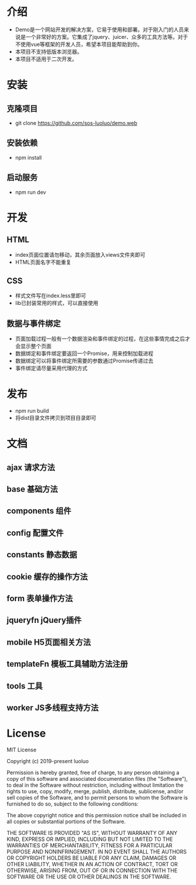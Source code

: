 # 介绍
- Demo是一个网站开发的解决方案，它易于使用和部署。对于刚入门的人员来说是一个非常好的方案。它集成了jquery、juicer、众多的工具方法等。对于不使用vue等框架的开发人员，希望本项目能帮助到你。
- 本项目不支持低版本浏览器。
- 本项目不适用于二次开发。

# 安装

## 克隆项目
- git clone https://github.com/sos-luoluo/demo.web

## 安装依赖
- npm install

## 启动服务
- npm run dev

# 开发

## HTML
- index页面位置请勿移动，其余页面放入views文件夹即可
- HTML页面名字不能重复

## CSS
- 样式文件写在index.less里即可
- lib已封装常用的样式，可以直接使用

## 数据与事件绑定
- 页面加载过程一般有一个数据渲染和事件绑定的过程，在这些事情完成之后才会显示整个页面
- 数据绑定和事件绑定要返回一个Promise，用来控制加载进程
- 数据绑定可以将事件绑定所需要的参数通过Promise传递过去
- 事件绑定请尽量采用代理的方式

# 发布

- npm run build
- 将dist目录文件拷贝到项目目录即可

# 文档

## ajax 请求方法

## base 基础方法

## components 组件

## config 配置文件

## constants 静态数据

## cookie 缓存的操作方法

## form 表单操作方法

## jqueryfn jQuery插件

## mobile H5页面相关方法

## templateFn 模板工具辅助方法注册

## tools 工具

## worker JS多线程支持方法

# License

MIT License

Copyright (c) 2019-present luoluo

Permission is hereby granted, free of charge, to any person obtaining a copy
of this software and associated documentation files (the "Software"), to deal
in the Software without restriction, including without limitation the rights
to use, copy, modify, merge, publish, distribute, sublicense, and/or sell
copies of the Software, and to permit persons to whom the Software is
furnished to do so, subject to the following conditions:

The above copyright notice and this permission notice shall be included in all
copies or substantial portions of the Software.

THE SOFTWARE IS PROVIDED "AS IS", WITHOUT WARRANTY OF ANY KIND, EXPRESS OR
IMPLIED, INCLUDING BUT NOT LIMITED TO THE WARRANTIES OF MERCHANTABILITY,
FITNESS FOR A PARTICULAR PURPOSE AND NONINFRINGEMENT. IN NO EVENT SHALL THE
AUTHORS OR COPYRIGHT HOLDERS BE LIABLE FOR ANY CLAIM, DAMAGES OR OTHER
LIABILITY, WHETHER IN AN ACTION OF CONTRACT, TORT OR OTHERWISE, ARISING FROM,
OUT OF OR IN CONNECTION WITH THE SOFTWARE OR THE USE OR OTHER DEALINGS IN THE
SOFTWARE.
